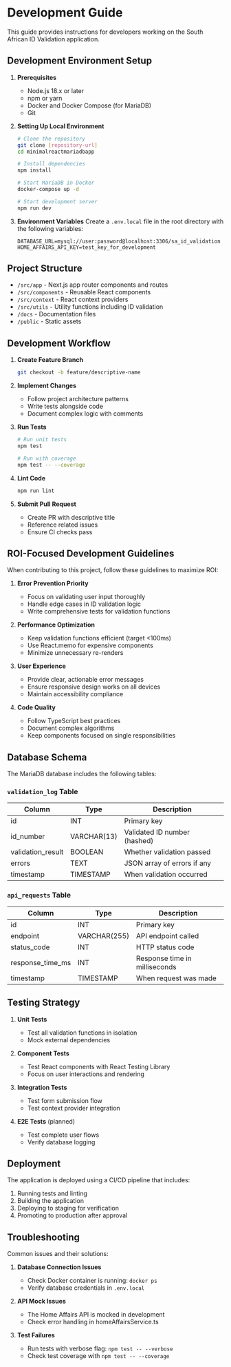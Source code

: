# Development Guide

This guide provides instructions for developers working on the South African ID Validation application.

## Development Environment Setup

1. **Prerequisites**
   - Node.js 18.x or later
   - npm or yarn
   - Docker and Docker Compose (for MariaDB)
   - Git

2. **Setting Up Local Environment**

   ```bash
   # Clone the repository
   git clone [repository-url]
   cd minimalreactmariadbapp

   # Install dependencies
   npm install

   # Start MariaDB in Docker
   docker-compose up -d

   # Start development server
   npm run dev
   ```

3. **Environment Variables**
   Create a `.env.local` file in the root directory with the following variables:

   ```
   DATABASE_URL=mysql://user:password@localhost:3306/sa_id_validation
   HOME_AFFAIRS_API_KEY=test_key_for_development
   ```

## Project Structure

- `/src/app` - Next.js app router components and routes
- `/src/components` - Reusable React components
- `/src/context` - React context providers
- `/src/utils` - Utility functions including ID validation
- `/docs` - Documentation files
- `/public` - Static assets

## Development Workflow

1. **Create Feature Branch**

   ```bash
   git checkout -b feature/descriptive-name
   ```

2. **Implement Changes**
   - Follow project architecture patterns
   - Write tests alongside code
   - Document complex logic with comments

3. **Run Tests**

   ```bash
   # Run unit tests
   npm test

   # Run with coverage
   npm test -- --coverage
   ```

4. **Lint Code**

   ```bash
   npm run lint
   ```

5. **Submit Pull Request**
   - Create PR with descriptive title
   - Reference related issues
   - Ensure CI checks pass

## ROI-Focused Development Guidelines

When contributing to this project, follow these guidelines to maximize ROI:

1. **Error Prevention Priority**
   - Focus on validating user input thoroughly
   - Handle edge cases in ID validation logic
   - Write comprehensive tests for validation functions

2. **Performance Optimization**
   - Keep validation functions efficient (target <100ms)
   - Use React.memo for expensive components
   - Minimize unnecessary re-renders

3. **User Experience**
   - Provide clear, actionable error messages
   - Ensure responsive design works on all devices
   - Maintain accessibility compliance

4. **Code Quality**
   - Follow TypeScript best practices
   - Document complex algorithms
   - Keep components focused on single responsibilities

## Database Schema

The MariaDB database includes the following tables:

### `validation_log` Table

| Column | Type | Description |
|--------|------|-------------|
| id | INT | Primary key |
| id_number | VARCHAR(13) | Validated ID number (hashed) |
| validation_result | BOOLEAN | Whether validation passed |
| errors | TEXT | JSON array of errors if any |
| timestamp | TIMESTAMP | When validation occurred |

### `api_requests` Table

| Column | Type | Description |
|--------|------|-------------|
| id | INT | Primary key |
| endpoint | VARCHAR(255) | API endpoint called |
| status_code | INT | HTTP status code |
| response_time_ms | INT | Response time in milliseconds |
| timestamp | TIMESTAMP | When request was made |

## Testing Strategy

1. **Unit Tests**
   - Test all validation functions in isolation
   - Mock external dependencies

2. **Component Tests**
   - Test React components with React Testing Library
   - Focus on user interactions and rendering

3. **Integration Tests**
   - Test form submission flow
   - Test context provider integration

4. **E2E Tests** (planned)
   - Test complete user flows
   - Verify database logging

## Deployment

The application is deployed using a CI/CD pipeline that includes:

1. Running tests and linting
2. Building the application
3. Deploying to staging for verification
4. Promoting to production after approval

## Troubleshooting

Common issues and their solutions:

1. **Database Connection Issues**
   - Check Docker container is running: `docker ps`
   - Verify database credentials in `.env.local`

2. **API Mock Issues**
   - The Home Affairs API is mocked in development
   - Check error handling in homeAffairsService.ts

3. **Test Failures**
   - Run tests with verbose flag: `npm test -- --verbose`
   - Check test coverage with `npm test -- --coverage`
